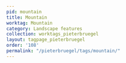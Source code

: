 ```yaml
---
pid: mountain
title: Mountain
worktag: Mountain
category: Landscape features
collection: worktags_pieterbruegel
layout: tagpage_pieterbruegel
order: '108'
permalink: "/pieterbruegel/tags/mountain/"
---
```

